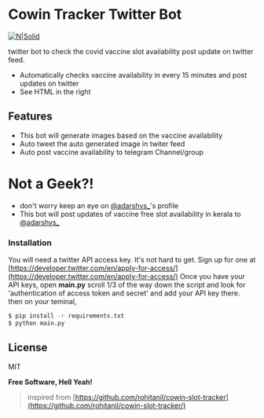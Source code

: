 # Cowin Tracker Twitter Bot

[![N|Solid](https://abs.twimg.com/favicons/favicon.ico)](https://twitter.com/adarshvs_)

 twitter bot to check the covid vaccine slot availability post update on twitter feed.

  - Automatically checks vaccine availability in every 15 minutes and post updates on twitter
  - See HTML in the right
 
 ## Features

- This bot will generate images based on the vaccine availability 
- Auto tweet the auto generated image in twiter feed
- Auto post vaccine availability to telegram Channel/group
  

# Not a Geek?!

  - don't worry keep an eye on [@adarshvs_](https://twitter.com/adarshvs_)'s profile
  - This bot will post updates of vaccine free slot availability in kerala to [@adarshvs_](https://twitter.com/adarshvs_)


### Installation
You will need a twitter API access key. It's not hard to get. Sign up for one at [https://developer.twitter.com/en/apply-for-access/](https://developer.twitter.com/en/apply-for-access/) Once you have your API keys, open **main.py**  scroll 1/3 of the way down the script and look for 'authentication of access token and secret' and add your API key there. then on your teminal,


```sh
$ pip install -r requirements.txt
$ python main.py
```




License
----

MIT

**Free Software, Hell Yeah!**


>inspired from [https://github.com/rohitanil/cowin-slot-tracker](https://github.com/rohitanil/cowin-slot-tracker/)

